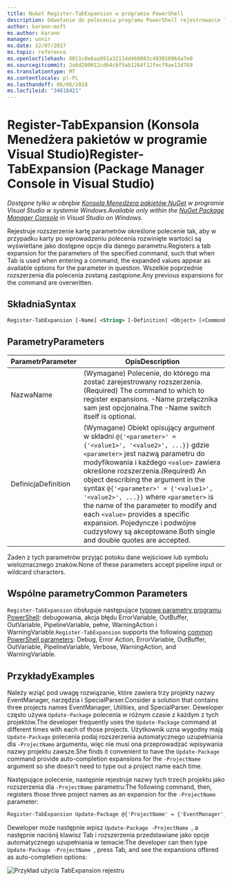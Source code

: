 ```yaml
---
title: NuGet Register-TabExpansion w programie PowerShell
description: Odwołanie do polecenia programu PowerShell rejestrowanie TabExpansion w konsoli Menedżera pakietów NuGet w programie Visual Studio.
author: karann-msft
ms.author: karann
manager: unnir
ms.date: 12/07/2017
ms.topic: reference
ms.openlocfilehash: 8011c0e6aa951a32114d460803c493810964a7e0
ms.sourcegitcommit: 2a6d200012cdb4cbf5ab1264f12fecf9ae12d769
ms.translationtype: MT
ms.contentlocale: pl-PL
ms.lasthandoff: 06/06/2018
ms.locfileid: "34818421"
---
```

# <a name="register-tabexpansion-package-manager-console-in-visual-studio"></a><span data-ttu-id="8490a-103">Register-TabExpansion (Konsola Menedżera pakietów w programie Visual Studio)</span><span class="sxs-lookup"><span data-stu-id="8490a-103">Register-TabExpansion (Package Manager Console in Visual Studio)</span></span>

<span data-ttu-id="8490a-104">*Dostępne tylko w obrębie [Konsola Menedżera pakietów NuGet](package-manager-console.md) w programie Visual Studio w systemie Windows.*</span><span class="sxs-lookup"><span data-stu-id="8490a-104">*Available only within the [NuGet Package Manager Console](package-manager-console.md) in Visual Studio on Windows.*</span></span>

<span data-ttu-id="8490a-105">Rejestruje rozszerzenie kartę parametrów określone polecenie tak, aby w przypadku karty po wprowadzeniu polecenia rozwinięte wartości są wyświetlane jako dostępne opcje dla danego parametru.</span><span class="sxs-lookup"><span data-stu-id="8490a-105">Registers a tab expansion for the parameters of the specified command, such that when Tab is used when entering a command, the expanded values appear as available options for the parameter in question.</span></span> <span data-ttu-id="8490a-106">Wszelkie poprzednie rozszerzenia dla polecenia zostaną zastąpione.</span><span class="sxs-lookup"><span data-stu-id="8490a-106">Any previous expansions for the command are overwritten.</span></span>

## <a name="syntax"></a><span data-ttu-id="8490a-107">Składnia</span><span class="sxs-lookup"><span data-stu-id="8490a-107">Syntax</span></span>

```ps
Register-TabExpansion [-Name] <String> [-Definition] <Object> [<CommonParameters>]
```

## <a name="parameters"></a><span data-ttu-id="8490a-108">Parametry</span><span class="sxs-lookup"><span data-stu-id="8490a-108">Parameters</span></span>

| <span data-ttu-id="8490a-109">Parametr</span><span class="sxs-lookup"><span data-stu-id="8490a-109">Parameter</span></span> | <span data-ttu-id="8490a-110">Opis</span><span class="sxs-lookup"><span data-stu-id="8490a-110">Description</span></span> |
| --- | --- |
| <span data-ttu-id="8490a-111">Nazwa</span><span class="sxs-lookup"><span data-stu-id="8490a-111">Name</span></span> | <span data-ttu-id="8490a-112">(Wymagane) Polecenie, do którego ma zostać zarejestrowany rozszerzenia.</span><span class="sxs-lookup"><span data-stu-id="8490a-112">(Required) The command to which to register expansions.</span></span> <span data-ttu-id="8490a-113">-Name przełącznika sam jest opcjonalna.</span><span class="sxs-lookup"><span data-stu-id="8490a-113">The -Name switch itself is optional.</span></span> |
| <span data-ttu-id="8490a-114">Definicja</span><span class="sxs-lookup"><span data-stu-id="8490a-114">Definition</span></span> | <span data-ttu-id="8490a-115">(Wymagane) Obiekt opisujący argument w składni `@{'<parameter>' = {'<value1>', '<value2>', ...}}` gdzie `<parameter>` jest nazwą parametru do modyfikowania i każdego `<value>` zawiera określone rozszerzenia.</span><span class="sxs-lookup"><span data-stu-id="8490a-115">(Required) An object describing the argument in the syntax `@{'<parameter>' = {'<value1>', '<value2>', ...}}` where `<parameter>` is the name of the parameter to modify and each `<value>` provides a specific expansion.</span></span> <span data-ttu-id="8490a-116">Pojedyncze i podwójne cudzysłowy są akceptowane.</span><span class="sxs-lookup"><span data-stu-id="8490a-116">Both single and double quotes are accepted.</span></span> |

<span data-ttu-id="8490a-117">Żaden z tych parametrów przyjąć potoku dane wejściowe lub symbolu wieloznacznego znaków.</span><span class="sxs-lookup"><span data-stu-id="8490a-117">None of these parameters accept pipeline input or wildcard characters.</span></span>

## <a name="common-parameters"></a><span data-ttu-id="8490a-118">Wspólne parametry</span><span class="sxs-lookup"><span data-stu-id="8490a-118">Common Parameters</span></span>

<span data-ttu-id="8490a-119">`Register-TabExpansion` obsługuje następujące [typowe parametry programu PowerShell](http://go.microsoft.com/fwlink/?LinkID=113216): debugowania, akcja błędu ErrorVariable, OutBuffer, OutVariable, PipelineVariable, pełne, WarningAction i WarningVariable.</span><span class="sxs-lookup"><span data-stu-id="8490a-119">`Register-TabExpansion` supports the following [common PowerShell parameters](http://go.microsoft.com/fwlink/?LinkID=113216): Debug, Error Action, ErrorVariable, OutBuffer, OutVariable, PipelineVariable, Verbose, WarningAction, and WarningVariable.</span></span>

## <a name="examples"></a><span data-ttu-id="8490a-120">Przykłady</span><span class="sxs-lookup"><span data-stu-id="8490a-120">Examples</span></span>

<span data-ttu-id="8490a-121">Należy wziąć pod uwagę rozwiązanie, które zawiera trzy projekty nazwy EventManager, narzędzia i SpecialParser.</span><span class="sxs-lookup"><span data-stu-id="8490a-121">Consider a solution that contains three projects names EventManager, Utilities, and SpecialParser.</span></span> <span data-ttu-id="8490a-122">Deweloper często używa `Update-Package` polecenia w różnym czasie z każdym z tych projektów.</span><span class="sxs-lookup"><span data-stu-id="8490a-122">The developer frequently uses the `Update-Package` command at different times with each of those projects.</span></span> <span data-ttu-id="8490a-123">Użytkownik uzna wygodny mają `Update-Package` polecenia podaj rozszerzenia automatycznego uzupełniania dla `-ProjectName` argumentu, więc nie musi ona przeprowadzać wpisywania nazwy projektu zawsze.</span><span class="sxs-lookup"><span data-stu-id="8490a-123">She finds it convenient to have the `Update-Package` command provide auto-completion expansions for the `-ProjectName` argument so she doesn't need to type out a project name each time.</span></span> 

<span data-ttu-id="8490a-124">Następujące polecenie, następnie rejestruje nazwy tych trzech projektu jako rozszerzenia dla `-ProjectName` parametru:</span><span class="sxs-lookup"><span data-stu-id="8490a-124">The following command, then, registers those three project names as an expansion for the `-ProjectName` parameter:</span></span>

```ps
Register-TabExpansion Update-Package @{'ProjectName' = {'EventManager', 'Utilities', 'SpecialParser'}}    
```

<span data-ttu-id="8490a-125">Deweloper może następnie wpisz `Update-Package -ProjectName `, a następnie naciśnij klawisz Tab i rozszerzenia przedstawiane jako opcje automatycznego uzupełniania w temacie:</span><span class="sxs-lookup"><span data-stu-id="8490a-125">The developer can then type `Update-Package -ProjectName `, press Tab, and see the expansions offered as auto-completion options:</span></span>

![Przykład użycia TabExpansion rejestru](media/Register-TabExpansion-Example.png)
